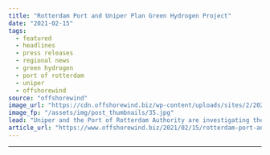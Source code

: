 ```yaml
---
title: "Rotterdam Port and Uniper Plan Green Hydrogen Project"
date: "2021-02-15"
tags: 
  - featured
  - headlines
  - press releases
  - regional news
  - green hydrogen
  - port of rotterdam
  - uniper
  - offshorewind
source: "offshorewind"
image_url: "https://cdn.offshorewind.biz/wp-content/uploads/sites/2/2021/02/15090004/Rotterdam-Port-and-Uniper-Plan-Green-Hydrogen-Plant.jpg"
image_fp: "/assets/img/post_thumbnails/35.jpg"
lead: "Uniper and the Port of Rotterdam Authority are investigating the possibilities of large-scale production"
article_url: "https://www.offshorewind.biz/2021/02/15/rotterdam-port-and-uniper-plan-green-hydrogen-project/"
---
```


---
